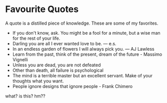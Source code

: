 # Favourite Quotes

A quote is a distilled piece of knowledge. These are some of my favorites.

* If you don't know, ask. You might be a fool for a minute, but a wise man for the rest of your life.
* Darling you are all I ever wanted love to be. — e.s.
* In an endless garden of flowers I will always pick you. — AJ Lawless
* Learn from the past, think of the present, dream of the future - Massimo Vignelli
* Unless you are dead, you are not defeated
* Other than death, all failure is psychological
* The mind is a terrible master but an excellent servant. Make of your thoughts what you want.
* People ignore designs that ignore people - Frank Chimero


what? is this? hm??
